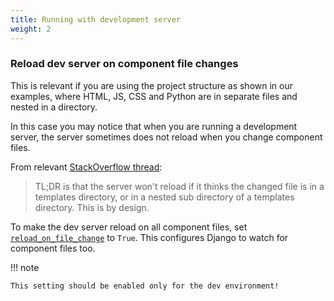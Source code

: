 ```yaml
---
title: Running with development server
weight: 2
---
```


### Reload dev server on component file changes

This is relevant if you are using the project structure as shown in our examples, where
HTML, JS, CSS and Python are in separate files and nested in a directory.

In this case you may notice that when you are running a development server,
the server sometimes does not reload when you change component files.

From relevant [StackOverflow thread](https://stackoverflow.com/a/76722393/9788634):

> TL;DR is that the server won't reload if it thinks the changed file is in a templates directory,
> or in a nested sub directory of a templates directory. This is by design.

To make the dev server reload on all component files, set
[`reload_on_file_change`](#reload_on_file_change---reload-dev-server-on-component-file-changes)
to `True`.
This configures Django to watch for component files too.

!!! note

    This setting should be enabled only for the dev environment!
